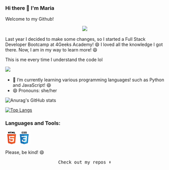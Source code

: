 ### Hi there 👋 I'm Maria 
Welcome to my Github!


<p align="center">
  <img width="250" src="https://media.giphy.com/media/3o7TKNOYAv36eKJJra/giphy.gif">
</p>



Last year I decided to make some changes, so I started a Full Stack Developer Bootcamp at 4Geeks Academy! 😄
I loved all the knowledge I got there. Now, I am in my way to learn more! 😄



This is me every time I understand the code lol



<img width="250" src="https://media.giphy.com/media/40vYwtIa1nHEmEECmg/giphy-downsized-large.gif">



- 🌱 I’m currently learning various programming languages! such as Python and JavaScript! 😄
- 😄 Pronouns: she/her

![Anurag's GitHub stats](https://github-readme-stats.vercel.app/api?username=MaRuCien&show_icons=true&theme=radical)


[![Top Langs](https://github-readme-stats.vercel.app/api/top-langs/?username=MaRuCien&layout=compact&show_icons=true&theme=radical)](https://github.com/anuraghazra/github-readme-stats)


<h3 align="left">Languages and Tools:</h3>

<img src="https://raw.githubusercontent.com/devicons/devicon/master/icons/html5/html5-original-wordmark.svg" alt="html5" width="40" height="40"/><img src="https://raw.githubusercontent.com/devicons/devicon/master/icons/css3/css3-original-wordmark.svg" alt="css3" width="40" height="40"/>

Please, be kind! 😄


<p align="center"><samp>
Check out my repos ⬇️  
  </samp>
</p>


